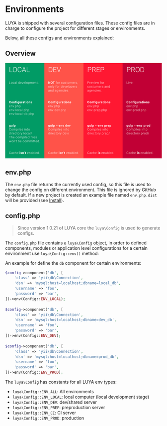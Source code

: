 # Environments


LUYA is shipped with several configuration files. These config files are in charge to configure the project for different stages or environments.

Below, all these configs and environments explained:

## Overview

![configs-graphic](https://raw.githubusercontent.com/luyadev/luya/master/docs/guide/img/configs-luya.jpg "LUYA envs config")

## env.php

The `env.php` file returns the currently used config, so this file is used to change the config on different environment.
This file is ignored by GitHub by default. If a new project is created an example file named `env.php.dist` will be provided (see [Install](/guide/installation/)).

## config.php

> Since version 1.0.21 of LUYA core the `luya\Config` is used to generate configs.

The `config.php` file contains a `luya\Config` object, in order to defined components, modules or application level configurations for a certain environment use `luya\Config::env()` method:

An example for define the `db` component for certain environments:

```php
$config->component('db', [
    'class' => 'yii\db\Connection',
    'dsn' => 'mysql:host=localhost;dbname=local_db',
    'username' => 'foo',
    'password' => 'bar',
])->env(Config::ENV_LOCAL);

$config->component('db', [
    'class' => 'yii\db\Connection',
    'dsn' => 'mysql:host=localhost;dbname=dev_db',
    'username' => 'foo',
    'password' => 'bar',
])->env(Config::ENV_DEV);

$config->component('db', [
    'class' => 'yii\db\Connection',
    'dsn' => 'mysql:host=localhost;dbname=prod_db',
    'username' => 'foo',
    'password' => 'bar',
])->env(Config::ENV_PROD);
```

The `luya\Config` has constants for all LUYA env types:

+ `luya\Config::ENV_ALL`: All environments
+ `luya\Config::ENV_LOCAL`: local computer (local development stage)
+ `luya\Config::ENV_DEV`: dev/shared server
+ `luya\Config::ENV_PREP`: preproduction server
+ `luya\Config::ENV_CI`: CI server
+ `luya\Config::ENV_PROD`: production
